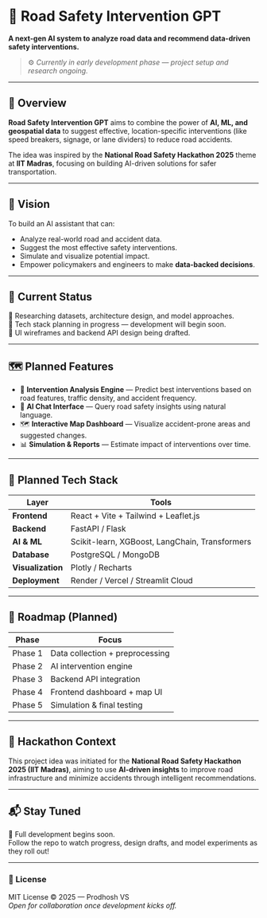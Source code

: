 # 🚗 Road Safety Intervention GPT

**A next-gen AI system to analyze road data and recommend data-driven safety interventions.**

> ⚙️ *Currently in early development phase — project setup and research ongoing.*

---

## 🧠 Overview

**Road Safety Intervention GPT** aims to combine the power of **AI, ML, and geospatial data** to suggest effective, location-specific interventions (like speed breakers, signage, or lane dividers) to reduce road accidents.

The idea was inspired by the **National Road Safety Hackathon 2025** theme at **IIT Madras**, focusing on building AI-driven solutions for safer transportation.

---

## 🎯 Vision

To build an AI assistant that can:
- Analyze real-world road and accident data.
- Suggest the most effective safety interventions.
- Simulate and visualize potential impact.
- Empower policymakers and engineers to make **data-backed decisions**.

---

## 🚧 Current Status

🧩 Researching datasets, architecture design, and model approaches.  
🧱 Tech stack planning in progress — development will begin soon.  
🎨 UI wireframes and backend API design being drafted.

---

## 🗺️ Planned Features

- 🧮 **Intervention Analysis Engine** — Predict best interventions based on road features, traffic density, and accident frequency.
- 💬 **AI Chat Interface** — Query road safety insights using natural language.
- 🗺️ **Interactive Map Dashboard** — Visualize accident-prone areas and suggested changes.
- 📊 **Simulation & Reports** — Estimate impact of interventions over time.

---

## 🧰 Planned Tech Stack

| Layer | Tools |
|-------|-------|
| **Frontend** | React + Vite + Tailwind + Leaflet.js |
| **Backend** | FastAPI / Flask |
| **AI & ML** | Scikit-learn, XGBoost, LangChain, Transformers |
| **Database** | PostgreSQL / MongoDB |
| **Visualization** | Plotly / Recharts |
| **Deployment** | Render / Vercel / Streamlit Cloud |


---

## 📅 Roadmap (Planned)

| Phase | Focus |
|-------|-------|
| Phase 1 | Data collection + preprocessing |
| Phase 2 | AI intervention engine |
| Phase 3 | Backend API integration |
| Phase 4 | Frontend dashboard + map UI |
| Phase 5 | Simulation & final testing |

---

## 🧩 Hackathon Context

This project idea was initiated for the **National Road Safety Hackathon 2025 (IIT Madras)**, aiming to use **AI-driven insights** to improve road infrastructure and minimize accidents through intelligent recommendations.

---

## 📬 Stay Tuned

🚀 Full development begins soon.  
Follow the repo to watch progress, design drafts, and model experiments as they roll out!

---

### 🏁 License

MIT License © 2025 — Prodhosh VS  
*Open for collaboration once development kicks off.*

